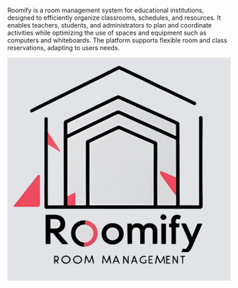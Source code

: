 Roomify is a room management system for educational institutions, designed to efficiently organize classrooms, schedules, and resources. It enables teachers, students, and administrators to plan and coordinate activities while optimizing the use of spaces and equipment such as computers and whiteboards. The platform supports flexible room and class reservations, adapting to users needs.

![Roomify Logo](RoomifyFrontend/src/assets/images/RoomifyLogo.jpg)
